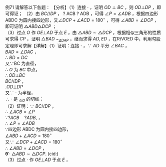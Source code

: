 例71 请解答以下各题： 【分析】（1）连接 $\cdot$ ，证明 $O D \perp B C$ ，则 $O D \bot D P$ ，即可得证；
（2）由 $B C / / D P$ ， ? ACB ? ADB ，可得 $\angle P = \angle A D B$ ，根据四边形 ABDC 为圆内接四边形，又$\angle D C P + \angle A C D = 1 8 0 ^ { \circ }$ ，可得 $\angle A B D = \angle D C P$ ，即可证明 $\triangle A B D \triangle D C P$ ；  
（3）过点 $O$ 作 $O E \bot A D$ 于点 $E$ ，由 $\triangle A B D \sim \triangle D C P$ ，根据相似三角形的性质可求得 $C P$ ，证明 $\triangle B A D$ $\smile _ { \Delta D A P }$ ，继而求得 $A D , E D$ ，在RtVOED 中，利用勾股定理即可求解【详解】（1）证明：连接 $\cdot$ ，∵ $A D$ 平分 $\angle B A C$ ，  
$B A D = \angle D A C$ ，  
∴ $B D = D C$   
又∵BC 为直径，  
∴ $O$ 为 $B C$ 中点，  
$\therefore O D \bot B C$   
$B C / / D P$ ，  
$. O D \bot D P$   
又∵ $\cdot$ 为半径，  
∴ $\cdot$ 是 $_ { \odot O }$ 的切线；  
（2）证明：∵ $B C / / D P$ ，  
∴ $\angle A C B = \angle P$   
$\because \mathrm { ? } A C B \quad \mathrm { ? } A D B ,$ ，  
∴ $\angle P = \angle A D B$   
∵四边形 ABDC 为圆内接四边形，  
$\angle A B D + \angle A C D = 1 8 0 ^ { \circ }$   
又∵ $\angle D C P + \angle A C D = 1 8 0 ^ { \circ }$   
∴ $\angle A B D = \angle D C P$ ，  
$\mathbf { \dot { \theta } } \cdot \triangle A B D \sim \triangle D C P .$ (cid:)  
（3）过点 $\cdot$ 作 $O E \bot A D$ 于点 $E$ ，  
